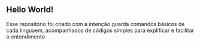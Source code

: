 <h2>Hello World!</h2>

<p>Esse repositório foi criado com a intenção guarda comandos básicos de cada linguaem, acompanhados de códigos simples para explificar e facilitar o entendimento</p>